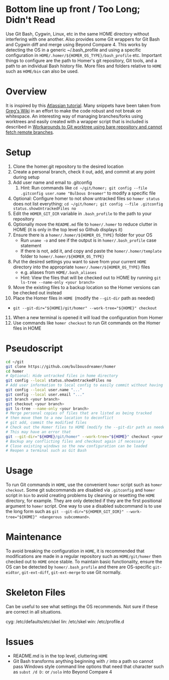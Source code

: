 # Bottom line up front / Too Long; Didn't Read

Use Git Bash, Cygwin, Linux, etc in the same HOME directory without interfering with one another. Also provides some Git wrappers for Git Bash and Cygwin diff and merge using Beyond Compare 4. This works by detecting the OS in a generic ~/.bash_profile and using a specific configuration in `HOME/.homer/${HOMER_OS_TYPE}/bash_profile` etc. Important things to configure are the path to Homer's git repository, Git tools, and a path to an individual Bash history file. More files and folders relative to `HOME` such as `HOME/bin` can also be used.

# Overview

It is inspired by this [Atlassian tutorial](https://www.atlassian.com/git/tutorials/homer). Many snippets have been taken from [Greg's Wiki](https://mywiki.wooledge.org/) in an effort to make the code robust and not break on whitespace. An interesting way of managing branches/forks using worktrees and easily created with a wrapper script that is included is described in [Workarounds to Git worktree using bare repository and cannot fetch remote branches](https://morgan.cugerone.com/blog/workarounds-to-git-worktree-using-bare-repository-and-cannot-fetch-remote-branches/).

# Setup

1. Clone the homer.git repository to the desired location
2. Create a personal branch, check it out, add, and commit at any point during setup
3. Add user name and email to .gitconfig
   1. Hint: Run commands like `cd ~/git/homer; git config --file .gitconfig user.name "Bulbous Dreamer"` to modify a specific file
4. Optional: Configure homer to not show untracked files so `homer status` does not list everything: `cd ~/git/homer; git config --file .gitconfig status.showUntrackedFiles no`
5. Edit the `HOMER_GIT_DIR` variable in `.bash_profile` to the path to your repository
6. Optionally move the `README.md` file to `homer/.homer` to reduce clutter in HOME (it is only in the top level so Github displays it)
7. Ensure there is a `homer/.homer/${HOMER_OS_TYPE}` folder for your OS
   * Run `uname -o` and see if the output is in `homer/.bash_profile` case statement
   * If there is not, add it, and copy and paste the `homer/.homer/template` folder to `homer/.homer/${HOMER_OS_TYPE}`
8. Put the desired settings you want to save from your current `HOME` directory into the appropriate `homer/.homer/${HOMER_OS_TYPE}` files
   * e.g. aliases from `HOME/.bash_aliases`
   * Hint: View the files that will be checked out to HOME by running `git ls-tree --name-only <your branch>`
9. Move the existing files to a backup location so the Homer versions can be checked out instead
10. Place the Homer files in `HOME `(modify the `--git-dir` path as needed)
   * `git --git-dir="${HOME}/git/homer" --work-tree="${HOME}" checkout`
11. When a new terminal is opened it will load the configuration from Homer
12. Use commands like `homer checkout` to run Git commands on the Homer files in HOME

# Pseudoscript

```bash
cd ~/git
git clone https://github.com/bulbousdreamer/homer
cd homer
# Optional: Hide untracked files in home directory
git config --local status.showUntrackedFiles no
# Add user information to local config to easily commit without having user name and email in ~/.gitconfig
git config --local user.name "..."
git config --local user.email "..."
git branch <your branch>
git checkout <your branch>
git ls-tree --name-only <your branch>
# Merge personal copies of files that are listed as being tracked
# then move them to a new location to deconflict
# git add, commit the modified files
# Check out the Homer files to HOME (modify the --git-dir path as needed)
# This may have an error that
git --git-dir="${HOME}/git/homer" --work-tree="${HOME}" checkout <your branch>
# Backup any conflicting files and checkout again if necessary
# Close existing windows so the new configuration can be loaded
# Reopen a terminal such as Git Bash
```

# Usage

To run Git commands in `HOME`, use the convenient `homer` script such as `homer checkout`. Some git subcommands are disabled via `.gitconfig` and `homer` script in `bin` to avoid creating problems by cleaning or resetting the `HOME` directory, for example. They are only detected if they are the first positional argument to `homer` script. One way to use a disabled subcommand is to use the long form such as `git --git-dir="${HOMER_GIT_DIR}" --work-tree="${HOME}" <dangerous subcommand>`.

# Maintenance

To avoid breaking the configuration in `HOME`, it is recommended that modifications are made in a regular repository such as `HOME/git/homer` then checked out to `HOME` once stable. To maintain basic functionality, ensure the OS can be detected by `homer/.bash_profile` and there are OS-specific `git-eidtor`, `git-ext-diff`, `git-ext-merge` to use Git normally.

# Skeleton Files

Can be useful to see what settings the OS recommends. Not sure if these are correct in all situations.

cyg: /etc/defaults/etc/skel
lin: /etc/skel
win: /etc/profile.d

# Issues

* README.md is in the top level, cluttering `HOME`
* Git Bash transforms anything beginning with `/` into a path so cannot pass Windows style command line options that need that character such as `subst /d D:` or `/solo` into Beyond Compare 4